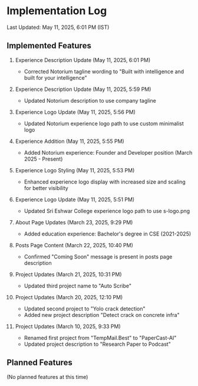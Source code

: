 # Implementation Log
Last Updated: May 11, 2025, 6:01 PM (IST)

## Implemented Features
1. Experience Description Update (May 11, 2025, 6:01 PM)
   - Corrected Notorium tagline wording to "Built with intelligence and built for your intelligence"

2. Experience Description Update (May 11, 2025, 5:59 PM)
   - Updated Notorium description to use company tagline

3. Experience Logo Update (May 11, 2025, 5:56 PM)
   - Updated Notorium experience logo path to use custom minimalist logo

4. Experience Addition (May 11, 2025, 5:55 PM)
   - Added Notorium experience: Founder and Developer position (March 2025 - Present)

5. Experience Logo Styling (May 11, 2025, 5:53 PM)
   - Enhanced experience logo display with increased size and scaling for better visibility

6. Experience Logo Update (May 11, 2025, 5:51 PM)
   - Updated Sri Eshwar College experience logo path to use s-logo.png

7. About Page Updates (March 23, 2025, 9:29 PM)
   - Added education experience: Bachelor's degree in CSE (2021-2025)

8. Posts Page Content (March 22, 2025, 10:40 PM)
   - Confirmed "Coming Soon" message is present in posts page description

9. Project Updates (March 21, 2025, 10:31 PM)
   - Updated third project name to "Auto Scribe"

10. Project Updates (March 20, 2025, 12:10 PM)
    - Updated second project to "Yolo crack detection"
    - Added new project description "Detect crack on concrete infra"

11. Project Updates (March 10, 2025, 9:33 PM)
    - Renamed first project from "TempMail.Best" to "PaperCast-AI"
    - Updated project description to "Research Paper to Podcast"

## Planned Features
(No planned features at this time)